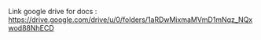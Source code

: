 Link google drive for docs : https://drive.google.com/drive/u/0/folders/1aRDwMixmaMVmD1mNqz_NQxwod88NhECD
